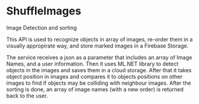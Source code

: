 # ShuffleImages
Image Detection and sorting


This API is used to recognize objects in array of images, re-order them in a visually appropirate way, and store marked images in a Firebase Storage.


The service receives a json as a parameter that includes an array of Image Names, and a user information. 
Then it uses ML.NET library to detect objects in the images and saves them in a cloud storage.
After that it takes object position in images and compares it to objects positions on other images to find if objects may be colliding with neighbour images.
After the sorting is done, an array of image names (with a new order) is returned back to the user.
